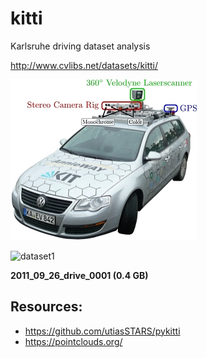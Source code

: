 # kitti
Karlsruhe driving dataset analysis

http://www.cvlibs.net/datasets/kitti/

![kitti](passat_sensors.jpg)


![dataset1](https://s3.eu-central-1.amazonaws.com/avg-kitti/raw_data/2011_09_26_drive_0001/thumbnails/04.jpg)

**2011_09_26_drive_0001 (0.4 GB)**


## Resources:
* https://github.com/utiasSTARS/pykitti
* https://pointclouds.org/